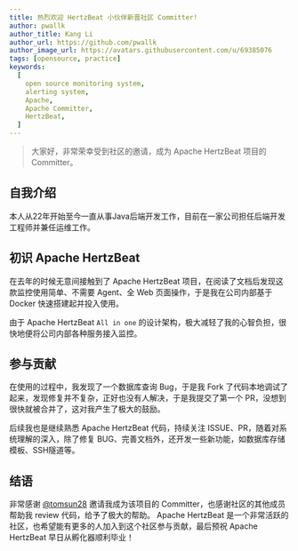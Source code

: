 ```yaml
---
title: 热烈欢迎 HertzBeat 小伙伴新晋社区 Committer!
author: pwallk
author_title: Kang Li
author_url: https://github.com/pwallk
author_image_url: https://avatars.githubusercontent.com/u/69385076
tags: [opensource, practice]
keywords:
  [
    open source monitoring system,
    alerting system,
    Apache,
    Apache Committer,
    HertzBeat,
  ]
---
```


> 大家好，非常荣幸受到社区的邀请，成为 Apache HertzBeat 项目的 Committer。

## 自我介绍

本人从22年开始至今一直从事Java后端开发工作，目前在一家公司担任后端开发工程师并兼任运维工作。

## 初识 Apache HertzBeat

在去年的时候无意间接触到了 Apache HertzBeat 项目，在阅读了文档后发现这款监控使用简单、不需要 Agent、全 Web 页面操作，于是我在公司内部基于 Docker 快速搭建起并投入使用。

由于 Apache HertzBeat `All in one` 的设计架构，极大减轻了我的心智负担，很快地便将公司内部各种服务接入监控。

## 参与贡献

在使用的过程中，我发现了一个数据库查询 Bug，于是我 Fork 了代码本地调试了起来，发现修复并不复杂，正好也没有人解决，于是我提交了第一个 PR，没想到很快就被合并了，这对我产生了极大的鼓励。

后续我也是继续熟悉 Apache HertzBeat 代码，持续关注 ISSUE、PR，随着对系统理解的深入，除了修复 BUG、完善文档外，还开发一些新功能，如数据库存储模板、SSH隧道等。

## 结语

非常感谢 [@tomsun28](https://github.com/tomsun28) 邀请我成为该项目的 Committer，也感谢社区的其他成员帮助我 review 代码，给予了极大的帮助。 Apache HertzBeat 是一个非常活跃的社区，也希望能有更多的人加入到这个社区参与贡献，最后预祝 Apache HertzBeat 早日从孵化器顺利毕业！
